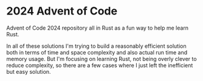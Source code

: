 # 2024 Advent of Code

Advent of Code 2024 repository all in Rust as a fun way to help me learn Rust.

In all of these solutions I'm trying to build a reasonably efficient solution both in terms of time and space complexity and also actual run time and memory usage.  But I'm 
focusing on learning Rust, not being overly clever to reduce complexity, so there are a
few cases where I just left the inefficient but easy solution.